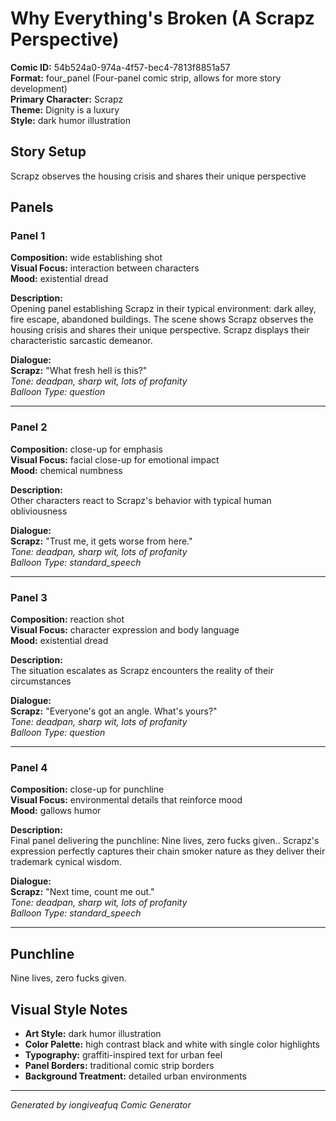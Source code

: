 # Why Everything's Broken (A Scrapz Perspective)

**Comic ID:** 54b524a0-974a-4f57-bec4-7813f8851a57  
**Format:** four_panel (Four-panel comic strip, allows for more story development)  
**Primary Character:** Scrapz  
**Theme:** Dignity is a luxury  
**Style:** dark humor illustration  

## Story Setup
Scrapz observes the housing crisis and shares their unique perspective

## Panels

### Panel 1

**Composition:** wide establishing shot  
**Visual Focus:** interaction between characters  
**Mood:** existential dread  

**Description:**  
Opening panel establishing Scrapz in their typical environment: dark alley, fire escape, abandoned buildings. The scene shows Scrapz observes the housing crisis and shares their unique perspective. Scrapz displays their characteristic sarcastic demeanor.

**Dialogue:**  
**Scrapz:** "What fresh hell is this?"  
*Tone: deadpan, sharp wit, lots of profanity*  
*Balloon Type: question*

---

### Panel 2

**Composition:** close-up for emphasis  
**Visual Focus:** facial close-up for emotional impact  
**Mood:** chemical numbness  

**Description:**  
Other characters react to Scrapz's behavior with typical human obliviousness

**Dialogue:**  
**Scrapz:** "Trust me, it gets worse from here."  
*Tone: deadpan, sharp wit, lots of profanity*  
*Balloon Type: standard_speech*

---

### Panel 3

**Composition:** reaction shot  
**Visual Focus:** character expression and body language  
**Mood:** existential dread  

**Description:**  
The situation escalates as Scrapz encounters the reality of their circumstances

**Dialogue:**  
**Scrapz:** "Everyone's got an angle. What's yours?"  
*Tone: deadpan, sharp wit, lots of profanity*  
*Balloon Type: question*

---

### Panel 4

**Composition:** close-up for punchline  
**Visual Focus:** environmental details that reinforce mood  
**Mood:** gallows humor  

**Description:**  
Final panel delivering the punchline: Nine lives, zero fucks given.. Scrapz's expression perfectly captures their chain smoker nature as they deliver their trademark cynical wisdom.

**Dialogue:**  
**Scrapz:** "Next time, count me out."  
*Tone: deadpan, sharp wit, lots of profanity*  
*Balloon Type: standard_speech*

---

## Punchline
Nine lives, zero fucks given.

## Visual Style Notes
- **Art Style:** dark humor illustration
- **Color Palette:** high contrast black and white with single color highlights
- **Typography:** graffiti-inspired text for urban feel
- **Panel Borders:** traditional comic strip borders
- **Background Treatment:** detailed urban environments

---
*Generated by iongiveafuq Comic Generator*
